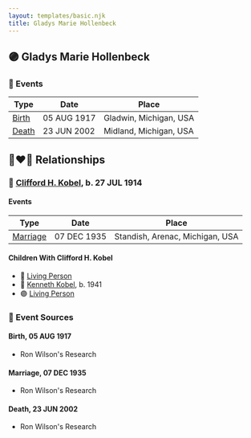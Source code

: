 ```yaml
---
layout: templates/basic.njk
title: Gladys Marie Hollenbeck
---
```

## 🟣 Gladys Marie Hollenbeck

### 📆 Events

Type | Date | Place
------ | ------ | ------
[Birth](#event-event-3) | 05 AUG 1917 | Gladwin, Michigan, USA
[Death](#event-event-4) | 23 JUN 2002 | Midland, Michigan, USA

## 👩‍❤️‍👨 Relationships

### 🔵 [Clifford H. Kobel](/people/2/28732388), b. 27 JUL 1914

#### Events

Type | Date | Place
------ | ------ | ------
[Marriage](#event-family-0-event-0) | 07 DEC 1935 | Standish, Arenac, Michigan, USA
#### Children With Clifford H. Kobel
* 🔵 [Living Person](/people/7/79176855)
* 🔵 [Kenneth Kobel](/people/4/44916336), b. 1941
* 🟣 [Living Person](/people/4/4464405)
### 📰 Event Sources

#### <a id="event-event-3"></a> Birth, 05 AUG 1917
* Ron Wilson's Research

#### <a id="event-family-0-event-0"></a> Marriage, 07 DEC 1935
* Ron Wilson's Research
#### <a id="event-event-4"></a> Death, 23 JUN 2002
* Ron Wilson's Research
